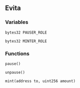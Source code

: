 ## Evita





### Variables
```solidity
bytes32 PAUSER_ROLE
```

```solidity
bytes32 MINTER_ROLE
```


### Functions
```solidity
pause()
```





```solidity
unpause()
```





```solidity
mint(address to, uint256 amount)
```





